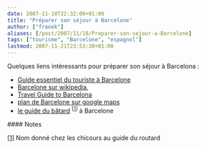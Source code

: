 ```yaml
---
date: 2007-11-18T22:32:00+01:00
title: "Préparer son séjour à Barcelone"
author: ["franek"]
aliases: [/post/2007/11/18/Preparer-son-sejour-a-Barcelone]
tags: ["tourisme", "Barcelone", "espagnol"]
lastmod: 2007-11-21T23:53:38+01:00
---
```

Quelques liens intéressants pour préparer son séjour à Barcelona :

- [Guide essentiel du touriste à Barcelone](http://www.barcelona-tourist-guide.com/fr/tourisme-barcelone.html)
- [Barcelone sur wikipedia](http://fr.wikipedia.org/wiki/Barcelone),
- [Travel Guide to Barcelona](http://www.travelguidetobarcelona.com/)
- [plan de Barcelone sur google maps](http://maps.google.fr/maps/ms?ie=UTF8&hl=fr&msa=0&om=1&msid=101350674813581876205.000001132b1c9bd617725&ll=41.38254,2.191687&spn=0.029302,0.080338&z=14)
- [le guide du bâtard](http://www.routard.com/guide/code_dest/barcelone.htm) <sup>\[[1](https://franek.chicour.net/post/2007/11/18/Preparer-son-sejour-a-Barcelone#pnote-349-1)\]</sup> à Barcelone

<div class="footnotes">#### Notes

\[[1](https://franek.chicour.net/post/2007/11/18/Preparer-son-sejour-a-Barcelone#rev-pnote-349-1)\] Nom donné chez les chicours au guide du routard

</div>
